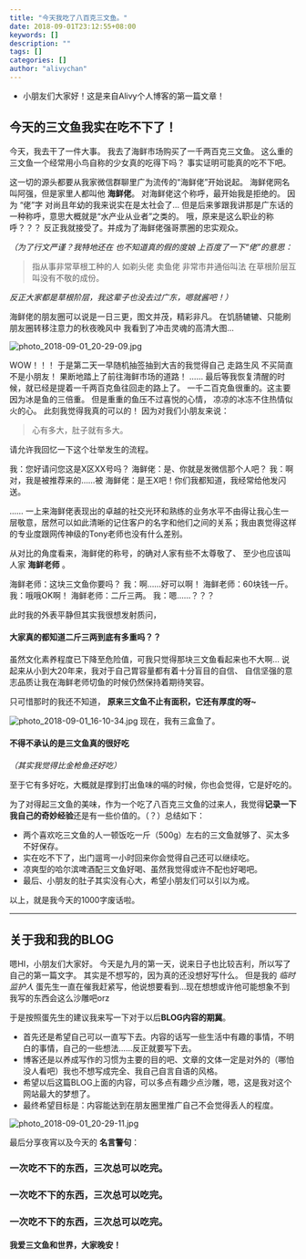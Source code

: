 ```yaml
---
title: "今天我吃了八百克三文鱼。"
date: 2018-09-01T23:12:55+08:00
keywords: []
description: ""
tags: []
categories: []
author: "alivychan"
---
```


*   小朋友们大家好！这是来自Alivy个人博客的第一篇文章！

## 今天的三文鱼我实在吃不下了！
今天，我去干了一件大事。
我去了海鲜市场购买了一千两百克三文鱼。
这么重的三文鱼一个经常用小鸟自称的少女真的吃得下吗？
事实证明可能真的吃不下吧。

这一切的源头都要从我家微信群聊里广为流传的“海鲜佬”开始说起。
海鲜佬网名叫阿强，但是家里人都叫他 **海鲜佬**。
对海鲜佬这个称呼，最开始我是拒绝的。
因为 “佬”字 对尚且年幼的我来说实在是太社会了…
但是后来爹跟我讲那是广东话的一种称呼，意思大概就是“水产业从业者”之类的。
哦，原来是这么职业的称呼？？？
反正我就接受了。并成为了海鲜佬强哥票圈的忠实观众。

_（为了行文严谨？我特地还在 也不知道真的假的度娘 上百度了一下“佬”的意思：_

> 指从事非常草根工种的人 如剃头佬 卖鱼佬 非常市井通俗叫法 在草根阶层互叫没有不敬的成份。

_反正大家都是草根阶层，我这辈子也没去过广东，嗯就酱吧！）_

海鲜佬的朋友圈可以说是一日三更，图文并茂，精彩非凡。
在饥肠辘辘、只能刷朋友圈转移注意力的秋夜晚风中
我看到了冲击灵魂的高清大图…

![photo_2018-09-01_20-29-09.jpg](https://i.loli.net/2018/09/01/5b8a961fee4e5.jpg)

WOW！！！
于是第二天一早随机抽签抽到大吉的我觉得自己 走路生风 不买简直不是小朋友！
果断地踏上了前往海鲜市场的道路！
……
最后等我恢复清醒的时候，就已经是提着一千两百克鱼往回走的路上了。
一千二百克鱼很重的。这主要因为冰是鱼的三倍重。
但是重重的鱼压不过喜悦的心情，
凉凉的冰冻不住热情似火的心。
此刻我觉得我真的可以的！
因为对我们小朋友来说：

> 心有多大，肚子就有多大。

请允许我回忆一下这个壮举发生的流程。

我：您好请问您这是X区XX号吗？
海鲜佬：是、你就是发微信那个人吧？
我：啊对，我是被推荐来的……被
海鲜佬：是王X吧！你们我都知道，我经常给他发闪送。

……
一上来海鲜佬表现出的卓越的社交光环和熟练的业务水平不由得让我心生一层敬意，居然可以如此清晰的记住客户的名字和他们之间的关系；我由衷觉得这样的专业度跟网传神级的Tony老师也没有什么差别。

从对比的角度看来，海鲜佬的称号，的确对人家有些不太尊敬了、
至少也应该叫人家 **海鲜老师** 。

海鲜老师：这块三文鱼你要吗？
我：啊……好可以啊！
海鲜老师：60块钱一斤。
我：哦哦OK啊！
海鲜老师：二斤三两。
我：嗯……？？？

此时我的外表平静但其实我很想发射质问，

#### 大家真的都知道二斤三两到底有多重吗？？

虽然文化素养程度已下降至危险值，可我只觉得那块三文鱼看起来也不大啊…
说起来从小到大20年来，我对于自己胃容量都有着十分盲目的自信、
自信坚强的意志品质让我在海鲜老师切鱼的时候仍然保持着期待笑容。

只可惜那时的我还不知道，
**原来三文鱼不止有面积，它还有厚度的呀~**

![photo_2018-09-01_16-10-34.jpg](https://i.loli.net/2018/09/01/5b8a9eeb9164b.jpg)
现在，我有三盒鱼了。

#### 不得不承认的是三文鱼真的很好吃
_（其实我觉得比金枪鱼还好吃）_

至于它有多好吃，大概就是撑到打出鱼味的嗝的时候，你也会觉得，它是好吃的。

为了对得起三文鱼的美味，作为一个吃了八百克三文鱼的过来人，我觉得**记录一下我自己的奇妙经验**还是有一些价值的。（？）总结如下：

*   两个喜欢吃三文鱼的人一顿饭吃一斤（500g）左右的三文鱼就够了、买太多不好保存。
*   实在吃不下了，出门遛弯一小时回来你会觉得自己还可以继续吃。
*   凉爽型的哈尔滨啤酒配三文鱼好喝、虽然我觉得或许不配也好喝吧。
*   最后、小朋友的肚子其实没有心大，希望小朋友们可以引以为戒。

以上，就是我今天的1000字废话啦。

* * *

## 关于我和我的BLOG

嗯HI，小朋友们大家好。
今天是九月的第一天，说来日子也比较吉利，所以写了自己的第一篇文字。
其实是不想写的，因为真的还没想好写什么。
但是我的 _临时监护人_ 蛋先生一直在催我赶紧写，他说想要看到…现在想想或许他可能想象不到我写的东西会这么沙雕吧orz

于是按照蛋先生的建议我来写一下对于以后**BLOG内容的期冀**。

*   首先还是希望自己可以一直写下去。内容的话写一些生活中有趣的事情，不明白的事情，自己的一些想法……反正就要写下去。
*   博客还是以养成写作的习惯为主要的目的吧、文章的文体一定是对外的（哪怕没人看吧）我也不想写成完全、我自己自言自语的风格。
*   希望以后这篇BLOG上面的内容，可以多点有趣少点沙雕，嗯，这是我对这个网站最大的梦想了。
*   最终希望目标是：内容能达到在朋友圈里推广自己不会觉得丢人的程度。

![photo_2018-09-01_20-29-11.jpg](https://i.loli.net/2018/09/01/5b8aa82d4fab2.jpg)

最后分享夜宵以及今天的 **名言警句**：

### 一次吃不下的东西，三次总可以吃完。

### 一次吃不下的东西，三次总可以吃完。

### 一次吃不下的东西，三次总可以吃完。

#### 我爱三文鱼和世界，大家晚安！
